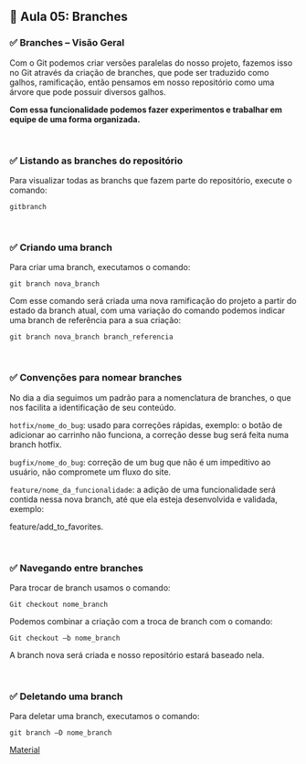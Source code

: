 ## 📝 Aula 05: Branches

### ✅ Branches – Visão Geral

Com o Git podemos criar versões paralelas do nosso projeto, fazemos isso no Git através da criação de branches, que pode ser traduzido como galhos, ramificação, então pensamos em nosso repositório como uma árvore que pode possuir diversos galhos.

**Com essa funcionalidade podemos fazer experimentos e trabalhar em equipe de uma forma organizada.**

<br>

### ✅ Listando as branches do repositório

Para visualizar todas as branchs que fazem parte do repositório, execute o comando:

```
gitbranch
```

<br>

### ✅ Criando uma branch

Para criar uma branch, executamos o comando:

```
git branch nova_branch
```

Com esse comando será criada uma nova ramificação do projeto a partir do estado da branch atual, com uma variação do comando podemos indicar uma branch de referência para a sua criação:

```
git branch nova_branch branch_referencia
```

<br>

### ✅ Convenções para nomear branches

No dia a dia seguimos um padrão para a nomenclatura de branches, o que nos facilita a identificação de seu conteúdo.

`hotfix/nome_do_bug`: usado para correções rápidas, exemplo: o botão de adicionar ao carrinho não funciona, a correção desse bug será feita numa branch hotfix.

`bugfix/nome_do_bug`: correção de um bug que não é um impeditivo ao usuário, não compromete um fluxo do site.

`feature/nome_da_funcionalidade`: a adição de uma funcionalidade será contida nessa nova branch, até que ela esteja desenvolvida e validada, exemplo:

feature/add_to_favorites.

<br>

### ✅ Navegando entre branches

Para trocar de branch usamos o comando:

```
Git checkout nome_branch
```

Podemos combinar a criação com a troca de branch com o comando:

```
Git checkout –b nome_branch
```

A branch nova será criada e nosso repositório estará baseado nela.

<br>

### ✅ Deletando uma branch

Para deletar uma branch, executamos o comando:

```
git branch –D nome_branch
```

[Material](<../Arquivos/Crie ramificações no código (Branches).pdf>)
